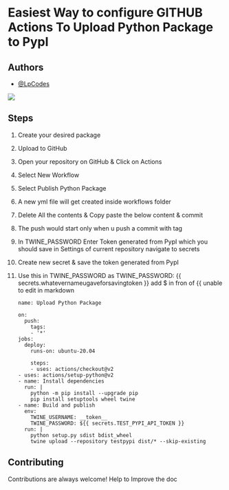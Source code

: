 
# Easiest Way to configure GITHUB Actions To Upload Python Package to PypI  

## Authors

- [@LpCodes](https://github.com/LpCodes) 

 ![](https://api.visitorbadge.io/api/VisitorHit?user=LpCodes&repo=configure-GITHUB-Actions-To-Upload-Python-Package-to-PypI.github.io&countColor=%237B1E7A)


## Steps

1. Create your desired package
2. Upload to GitHub
3. Open your repository on GitHub & Click on Actions
4. Select New Workflow
5. Select Publish Python Package
6. A new yml file will get created inside workflows folder
7. Delete All the contents & Copy paste the below content & commit
8. The push would start only when u push a commit with tag
9. In TWINE_PASSWORD Enter Token generated from PypI which you should save in Settings of current repository navigate to secrets
10. Create new secret & save the token generated from PypI
11. Use this in TWINE_PASSWORD as TWINE_PASSWORD: {{ secrets.whatevernameugaveforsavingtoken }} add $  in fron of {{ unable to edit in markdown

    
        name: Upload Python Package
        
        on:
          push:
            tags:
            - '*'
        jobs:
          deploy:
            runs-on: ubuntu-20.04
        
            steps:
            - uses: actions/checkout@v2
        - uses: actions/setup-python@v2
        - name: Install dependencies
          run: |
            python -m pip install --upgrade pip
            pip install setuptools wheel twine
        - name: Build and publish
          env:
            TWINE_USERNAME: __token__
            TWINE_PASSWORD: ${{ secrets.TEST_PYPI_API_TOKEN }}
          run: |
            python setup.py sdist bdist_wheel
            twine upload --repository testpypi dist/* --skip-existing
    
## Contributing

Contributions are always welcome! Help to Improve the doc 




